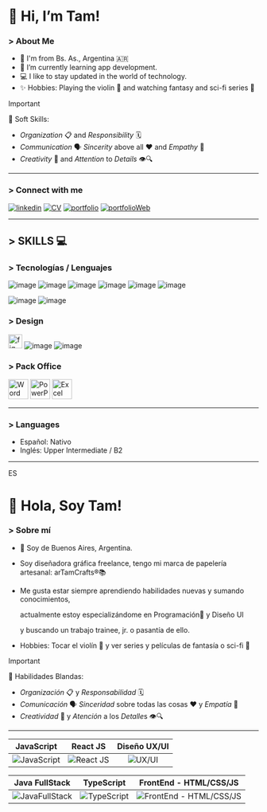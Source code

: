 <h1> 👋 Hi, I’m Tam! </h1>
<h3> > About Me </h3>

- 📍 I'm from Bs. As., Argentina 🇦🇷
- 📲 I’m currently learning app development.
- 💻 I like to stay updated in the world of technology.  
- ✨ Hobbies: Playing the violin 🎻 and watching fantasy and sci-fi series 🚀
 
> [!IMPORTANT]
> 🧩 Soft Skills:
  - *Organization* 📋 and *Responsibility* 🗓️
  - *Communication* 🗣️ *Sincerity* above all ❤️ and *Empathy* 🤝
  - *Creativity* 🎨 and *Attention* to *Details* 👁️🔍

------

<h3> > Connect with me </h3>

[![linkedin](https://img.shields.io/badge/linkedin-0A66C2?style=for-the-badge&logo=linkedin&logoColor=white)](https://www.linkedin.com/in/tamara-canzobre/) 
[![CV](https://img.shields.io/badge/CV-fff?style=for-the-badge)](https://www.linkedin.com/in/tamara-canzobre/overlay/1727497101132/single-media-viewer/?type=DOCUMENT&profileId=ACoAAAjG_QsBb2iF8vI0ImWONrBdqhLQ0Vzxgp0)
[![portfolio](https://img.shields.io/badge/Behance-000?style=for-the-badge&logoColor=black)](https://www.behance.net/tamaracanzobre)
[![portfolioWeb](https://img.shields.io/badge/my_portfolio-fff?style=for-the-badge)](https://tamaracanzobre.myportfolio.com/)

------

## > SKILLS 💻 ##

<h3> > Tecnologías / Lenguajes </h3>

![image](https://github.com/user-attachments/assets/09bb3851-8f1c-44b2-a0f1-330181e7aad1)
![image](https://github.com/user-attachments/assets/e27f4435-1fa4-43b0-93a4-9f2da115d562)
![image](https://github.com/user-attachments/assets/1767df44-aa42-441c-ba84-d0ac373df9ed)
![image](https://github.com/user-attachments/assets/86312436-d34d-45ff-bbd7-f801a74c985b)
![image](https://github.com/user-attachments/assets/757bdda8-5bfa-44f8-a673-9515fd49ec53)
![image](https://github.com/user-attachments/assets/1496e492-825a-4e31-81ca-8b26836fdbce)

![image](https://github.com/user-attachments/assets/a4735e28-43b3-4e29-9330-7ee1166efd8c)
![image](https://github.com/user-attachments/assets/e8be5317-335b-42f1-a439-aeea4ae937f1)


<h3> > Design </h3>


<a href="https://www.figma.com/" target="_blank" rel="noreferrer"><img src="https://www.vectorlogo.zone/logos/figma/figma-icon.svg" alt="figma" width="28"/></a>
![image](https://github.com/user-attachments/assets/04d1c25b-71a6-4c2e-8b5c-c0cbc045ef8e) 
![image](https://github.com/user-attachments/assets/1dc24ed1-b6be-432c-82e7-45a4252f1246) 


<h3> > Pack Office </h3>


<a href="https://www.figma.com/" target="_blank" rel="noreferrer"><img src="https://img.icons8.com/?size=100&id=pGHcje298xSl&format=png&color=000000" alt="Word" width="40"/></a>
<a href="https://www.figma.com/" target="_blank" rel="noreferrer"><img src="https://img.icons8.com/?size=100&id=ifP93G7BXUhU&format=png&color=000000" alt="PowerPoint" width="40"/></a>
<a href="https://www.figma.com/" target="_blank" rel="noreferrer"><img src="https://img.icons8.com/?size=100&id=UECmBSgBOvPT&format=png&color=000000" alt="Excel" width="40"/></a>

-----

<h3> > Languages </h3>

- Español: Nativo
- Inglés: Upper Intermediate / B2

-----

ES

<h1> 👋 Hola, Soy Tam! </h1>
<h3> > Sobre mí </h3>

- 📍 Soy de Buenos Aires, Argentina.
- Soy diseñadora gráfica freelance, tengo mi marca de papelería artesanal: arTamCrafts®📚
- Me gusta estar siempre aprendiendo habilidades nuevas y sumando conocimientos,

  actualmente estoy especializándome en Programación📲 y Diseño UI
  
  y buscando un trabajo trainee, jr. o pasantía de ello.
- Hobbies: Tocar el violín 🎻 y ver series y películas de fantasía o sci-fi 🚀

> [!IMPORTANT]
> 🧩 Habilidades Blandas:
- *Organización* 📋 y *Responsabilidad* 🗓️
- *Comunicación* 🗣️ *Sinceridad* sobre todas las cosas ❤️ y *Empatía* 🤝
- *Creatividad* 🎨 y *Atención* a los *Detalle*s 👁️🔍

-----
| **JavaScript** | **React JS** | **Diseño UX/UI** |
|:--:|:--:|:--:|
| ![JavaScript](https://media.licdn.com/dms/image/v2/D4D2DAQGmEJKL_m0N_Q/profile-treasury-image-shrink_800_800/profile-treasury-image-shrink_800_800/0/1728448361655?e=1729569600&v=beta&t=Rb7HpEe1Gk6BuRU7Wz7sQGpBT1lsnQ42p1Cxhhb6KOc) | ![React JS](https://media.licdn.com/dms/image/v2/D4D2DAQFQuou2pbJztw/profile-treasury-image-shrink_800_800/profile-treasury-image-shrink_800_800/0/1728448065380?e=1729569600&v=beta&t=2CXIhSPTWeICY_AKrISd4SgqMhN7oqHhlJK0OMjpZxQ) | ![UX/UI](https://media.licdn.com/dms/image/v2/D4D2DAQG6wpPAZbgknQ/profile-treasury-image-shrink_800_800/profile-treasury-image-shrink_800_800/0/1728448192854?e=1729569600&v=beta&t=hZ61pkIpQOswnN-aFbPTT3ZJITkystFd_2Yd9hV1tBU) |

| **Java FullStack** | **TypeScript** | **FrontEnd - HTML/CSS/JS** |
|:--:|:--:|:--:|
| ![JavaFullStack](https://media.licdn.com/dms/image/D4D2DAQHsEJOz53NcFw/profile-treasury-document-images_800/1/1724959499116?e=1729123200&v=beta&t=U-gxZO30RhiPXuUiBqc6_YWELaDqMYXJhANOZ4MMxYQ) | ![TypeScript](https://media.licdn.com/dms/image/v2/D4D2DAQF6ODVjAYjA8Q/profile-treasury-image-shrink_800_800/profile-treasury-image-shrink_800_800/0/1719201679815?e=1729569600&v=beta&t=vgwcqQO4xMv_ufc1WQae9psNJ3FK95OL95J9gCCnzls) | ![FrontEnd - HTML/CSS/JS](https://media.licdn.com/dms/image/D4D2DAQEzwKHBzLIYaQ/profile-treasury-document-images_800/1/1701912678793?e=1729123200&v=beta&t=5PDTNVG0-nB-O57WyWiCoNVZXFKMKiw7htYfN6AmdUQ) |
